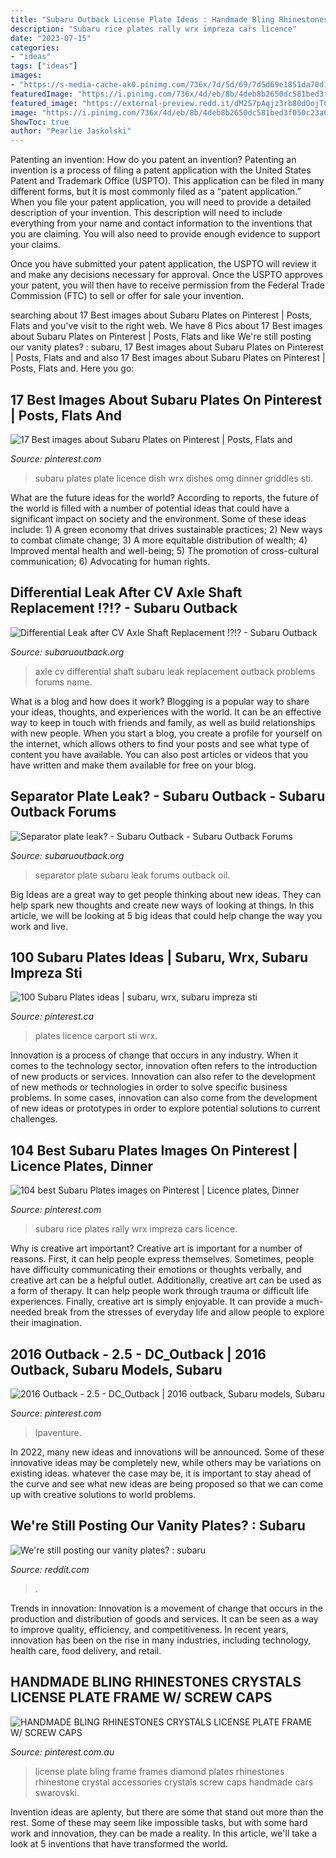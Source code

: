 ```yaml
---
title: "Subaru Outback License Plate Ideas : Handmade Bling Rhinestones Crystals License Plate Frame W/ Screw Caps"
description: "Subaru rice plates rally wrx impreza cars licence"
date: "2023-07-15"
categories:
- "ideas"
tags: ["ideas"]
images:
- "https://s-media-cache-ak0.pinimg.com/736x/7d/5d/69/7d5d69e1851da70d1609b6239fd042e3.jpg"
featuredImage: "https://i.pinimg.com/736x/4d/eb/8b/4deb8b2650dc581bed3f050c23a6e6c3--rally-car-plates.jpg"
featured_image: "https://external-preview.redd.it/dM2S7pAqjz3rb80dOojTCMLPH4hB8qSCKQ6qtFh5JzA.jpg?width=960&amp;crop=smart&amp;auto=webp&amp;s=8c7d5335fbf996514741943627c2b03d6c6c65c9"
image: "https://i.pinimg.com/736x/4d/eb/8b/4deb8b2650dc581bed3f050c23a6e6c3--rally-car-plates.jpg"
ShowToc: true
author: "Pearlie Jaskolski"
---
```



Patenting an invention: How do you patent an invention?
Patenting an invention is a process of filing a patent application with the United States Patent and Trademark Office (USPTO). This application can be filed in many different forms, but it is most commonly filed as a “patent application.”
When you file your patent application, you will need to provide a detailed description of your invention. This description will need to include everything from your name and contact information to the inventions that you are claiming. You will also need to provide enough evidence to support your claims.

Once you have submitted your patent application, the USPTO will review it and make any decisions necessary for approval. Once the USPTO approves your patent, you will then have to receive permission from the Federal Trade Commission (FTC) to sell or offer for sale your invention.

	

		
searching about 17 Best images about Subaru Plates on Pinterest | Posts, Flats and you've visit to the right web. We have 8 Pics about 17 Best images about Subaru Plates on Pinterest | Posts, Flats and like We&#039;re still posting our vanity plates? : subaru, 17 Best images about Subaru Plates on Pinterest | Posts, Flats and and also 17 Best images about Subaru Plates on Pinterest | Posts, Flats and. Here you go:
		
    
## 17 Best Images About Subaru Plates On Pinterest | Posts, Flats And

<img loading=lazy src="https://s-media-cache-ak0.pinimg.com/736x/7d/5d/69/7d5d69e1851da70d1609b6239fd042e3.jpg" onerror="this.onerror=null;this.src='https://tse4.mm.bing.net/th?id=OIP.SUXYIANVKwGG7gZ9MT_8BgHaG9&amp;pid=15.1';" alt="17 Best images about Subaru Plates on Pinterest | Posts, Flats and">

_Source: pinterest.com_

>subaru plates plate licence dish wrx dishes omg dinner griddles sti. 

	

What are the future ideas for the world?
According to reports, the future of the world is filled with a number of potential ideas that could have a significant impact on society and the environment. Some of these ideas include: 1) A green economy that drives sustainable practices; 2) New ways to combat climate change; 3) A more equitable distribution of wealth; 4) Improved mental health and well-being; 5) The promotion of cross-cultural communication; 6) Advocating for human rights.

    
## Differential Leak After CV Axle Shaft Replacement !?!? - Subaru Outback

<img loading=lazy src="http://www.subaruoutback.org/forums/attachments/problems-maintenance/25731d1351452219-differential-leak-after-cv-axle-shaft-replacement-imag0338_2.jpg" onerror="this.onerror=null;this.src='https://tse2.mm.bing.net/th?id=OIP.jfWnvI1HsSFr-cmyHzvJnAHaEK&amp;pid=15.1';" alt="Differential Leak after CV Axle Shaft Replacement !?!? - Subaru Outback">

_Source: subaruoutback.org_

>axle cv differential shaft subaru leak replacement outback problems forums name. 

	

What is a blog and how does it work?
Blogging is a popular way to share your ideas, thoughts, and experiences with the world. It can be an effective way to keep in touch with friends and family, as well as build relationships with new people. When you start a blog, you create a profile for yourself on the internet, which allows others to find your posts and see what type of content you have available. You can also post articles or videos that you have written and make them available for free on your blog.

    
## Separator Plate Leak? - Subaru Outback - Subaru Outback Forums

<img loading=lazy src="https://www.subaruoutback.org/forums/attachments/gen-2-2000-2004/421473d1524089841-separator-plate-leak-img_20180418_144041-1-.jpg" onerror="this.onerror=null;this.src='https://tse2.mm.bing.net/th?id=OIP.CoD8ZjQ-sZv3RzJY_W1ZHQHaJ4&amp;pid=15.1';" alt="Separator plate leak? - Subaru Outback - Subaru Outback Forums">

_Source: subaruoutback.org_

>separator plate subaru leak forums outback oil. 

	

Big Ideas are a great way to get people thinking about new ideas. They can help spark new thoughts and create new ways of looking at things. In this article, we will be looking at 5 big ideas that could help change the way you work and live.

    
## 100 Subaru Plates Ideas | Subaru, Wrx, Subaru Impreza Sti

<img loading=lazy src="https://i.pinimg.com/474x/3f/4f/1a/3f4f1a367f4cf86fc5dc208477cef2c2--plates-evo.jpg" onerror="this.onerror=null;this.src='https://tse4.mm.bing.net/th?id=OIP.JmaaUKVUNtvrqQ0sCETwiAAAAA&amp;pid=15.1';" alt="100 Subaru Plates ideas | subaru, wrx, subaru impreza sti">

_Source: pinterest.ca_

>plates licence carport sti wrx. 

	

Innovation is a process of change that occurs in any industry. When it comes to the technology sector, innovation often refers to the introduction of new products or services. Innovation can also refer to the development of new methods or technologies in order to solve specific business problems. In some cases, innovation can also come from the development of new ideas or prototypes in order to explore potential solutions to current challenges.

    
## 104 Best Subaru Plates Images On Pinterest | Licence Plates, Dinner

<img loading=lazy src="https://i.pinimg.com/736x/4d/eb/8b/4deb8b2650dc581bed3f050c23a6e6c3--rally-car-plates.jpg" onerror="this.onerror=null;this.src='https://tse2.mm.bing.net/th?id=OIP.7wD6j963zhm-8qzKekPFYgHaEo&amp;pid=15.1';" alt="104 best Subaru Plates images on Pinterest | Licence plates, Dinner">

_Source: pinterest.com_

>subaru rice plates rally wrx impreza cars licence. 

	

Why is creative art important?
Creative art is important for a number of reasons. First, it can help people express themselves. Sometimes, people have difficulty communicating their emotions or thoughts verbally, and creative art can be a helpful outlet. Additionally, creative art can be used as a form of therapy. It can help people work through trauma or difficult life experiences. Finally, creative art is simply enjoyable. It can provide a much-needed break from the stresses of everyday life and allow people to explore their imagination.

    
## 2016 Outback - 2.5 - DC_Outback | 2016 Outback, Subaru Models, Subaru

<img loading=lazy src="https://i.pinimg.com/originals/dc/16/aa/dc16aa377aff379ea47f6ddaf63ecdef.jpg" onerror="this.onerror=null;this.src='https://tse4.mm.bing.net/th?id=OIP.J3lMGt1XBda4tAOR47Tw-wHaFj&amp;pid=15.1';" alt="2016 Outback - 2.5 - DC_Outback | 2016 outback, Subaru models, Subaru">

_Source: pinterest.com_

>lpaventure. 

	

In 2022, many new ideas and innovations will be announced. Some of these innovative ideas may be completely new, while others may be variations on existing ideas. whatever the case may be, it is important to stay ahead of the curve and see what new ideas are being proposed so that we can come up with creative solutions to world problems.

    
## We&#039;re Still Posting Our Vanity Plates? : Subaru

<img loading=lazy src="https://external-preview.redd.it/dM2S7pAqjz3rb80dOojTCMLPH4hB8qSCKQ6qtFh5JzA.jpg?width=960&amp;crop=smart&amp;auto=webp&amp;s=8c7d5335fbf996514741943627c2b03d6c6c65c9" onerror="this.onerror=null;this.src='https://tse3.mm.bing.net/th?id=OIP.tH_1xGRTcNhHZfkGUw4iQwHaFj&amp;pid=15.1';" alt="We&#039;re still posting our vanity plates? : subaru">

_Source: reddit.com_

>. 

	

Trends in innovation:
Innovation is a movement of change that occurs in the production and distribution of goods and services. It can be seen as a way to improve quality, efficiency, and competitiveness. In recent years, innovation has been on the rise in many industries, including technology, health care, food delivery, and retail.

    
## HANDMADE BLING RHINESTONES CRYSTALS LICENSE PLATE FRAME W/ SCREW CAPS

<img loading=lazy src="https://i.pinimg.com/736x/7b/8a/5c/7b8a5c1eafdd6912f534fc5020108065--bling-license-plate-frame-license-plates.jpg" onerror="this.onerror=null;this.src='https://tse1.mm.bing.net/th?id=OIP.eetO2GqyTaY6S6bnggzFmAHaFQ&amp;pid=15.1';" alt="HANDMADE BLING RHINESTONES CRYSTALS LICENSE PLATE FRAME W/ SCREW CAPS">

_Source: pinterest.com.au_

>license plate bling frame frames diamond plates rhinestones rhinestone crystal accessories crystals screw caps handmade cars swarovski. 

	

Invention ideas are aplenty, but there are some that stand out more than the rest. Some of these may seem like impossible tasks, but with some hard work and innovation, they can be made a reality. In this article, we'll take a look at 5 inventions that have transformed the world.

